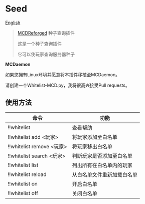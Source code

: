 # Seed
[English](https://gitee.com/gu_zt666/MCDR-plugins/blob/Whitelist/README_EN.MD)

> [MCDReforged](https://github.com/Fallen-Breath/MCDReforged) 种子查询插件
>
> 这是一个种子查询插件
>
> 它可以使玩家查询服务器种子

**MCDaemon**

如果您拥有Linux环境并愿意将本插件移植至MCDaemon。

请创建一个Whitelist-MCD.py，我将很高兴接受Pull requests。

## 使用方法

| 命令 | 功能 |
|---|---|
| !!whitelist | 查看帮助 |
| !!whitelist add <玩家> | 将玩家添加至白名单 |
| !!whitelist remove <玩家> | 将玩家移出白名单 |
| !!whitelist search <玩家> | 判断玩家是否添加至白名单 |
| !!whitelist list | 列出所有在白名单内的玩家 |
| !!whitelist reload | 从白名单文件重新加载白名单 |
| !!whitelist on | 开启白名单 |
| !!whitelist off | 关闭白名单 |
